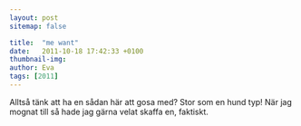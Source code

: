 ```yaml
---
layout: post
sitemap: false

title:  "me want"
date:   2011-10-18 17:42:33 +0100
thumbnail-img: 
author: Eva
tags: [2011]
---
```


Alltså tänk att ha en sådan här att gosa med? Stor som en hund typ! När jag mognat till så hade jag gärna velat skaffa en, faktiskt.

